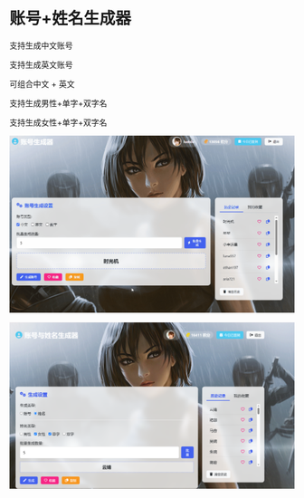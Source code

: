 # 账号+姓名生成器



支持生成中文账号

支持生成英文账号

可组合中文 + 英文

支持生成男性+单字+双字名

支持生成女性+单字+双字名

![GIF](/images/zhscq.gif) 

![image](/images/zh1.png) 
